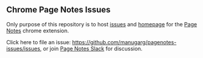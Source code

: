## Chrome Page Notes Issues

Only purpose of this repository is to host [issues](https://github.com/manugarg/pagenotes-issues/issues) and [homepage](http://pagenotes.manugarg.com) for the [Page Notes](https://chrome.google.com/webstore/detail/page-notes/omjdheidbhoghpfdnndkgoelfiogjfla?hl=en-US) chrome extension.

Click here to file an issue: https://github.com/manugarg/pagenotes-issues/issues, or join [Page Notes Slack](https://join.slack.com/t/pagenotes/shared_invite/zt-166v9dvaq-~SBLT_av0jpj33IauUcGEA) for discussion.
